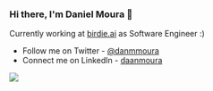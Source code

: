 ### Hi there, I'm Daniel Moura 👋

Currently working at [birdie.ai](https://birdie.ai) as Software Engineer :)

- Follow me on Twitter - [@danmmoura](https://twitter.com/danmmoura)
- Connect me on LinkedIn - [daanmoura](https://www.linkedin.com/in/daanmoura/)

![](https://github-profile-trophy.vercel.app/?username=daanmoura&theme=onedark&row=2&column=4&margin-w=4&margin-h=4%22)

